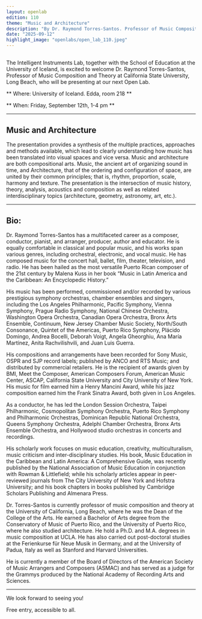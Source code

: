 ```yaml
---
layout: openlab
edition: 110
theme: "Music and Architecture"
description: "By Dr. Raymond Torres-Santos. Professor of Music Composition and Theory, California State University, Long Beach."
date: "2025-09-12"
highlight_image: "openlabs/open_lab_110.jpeg"
---
```


<script>
    import CaptionedImage from "../../components/Images/CaptionedImage.svelte"
</script>

<CaptionedImage
src="openlabs/open_lab_110.jpeg"
alt="OpenLab110."
caption=""/>


## 

The Intelligent Instruments Lab, together with the School of Education at the University of Iceland, is excited to welcome Dr. Raymond Torres-Santos, Professor of Music Composition and Theory at California State University, Long Beach, who will be presenting at our next Open Lab.

** Where: University of Iceland. Edda, room 218 **

** When: Friday, September 12th, 1-4 pm **


****

## Music and Architecture
The presentation provides a synthesis of the multiple practices, approaches and methods available, which lead to clearly understanding how music has been translated into visual spaces and vice versa. Music and architecture are both compositional arts. Music, the ancient art of organizing sound in time, and Architecture, that of the ordering and configuration of space, are united by their common principles; that is, rhythm, proportion, scale, harmony and texture. The presentation is the intersection of music history, theory, analysis, acoustics and composition as well as related interdisciplinary topics (architecture, geometry, astronomy, art, etc.).

***

## Bio:

Dr. Raymond Torres-Santos has a multifaceted career as a composer, conductor, pianist, and arranger, producer, author and educator. He is equally comfortable in classical and popular music, and his works span various genres, including orchestral, electronic, and vocal music. He has composed music for the concert hall, ballet, film, theater, television, and radio. He has been hailed as the most versatile Puerto Rican composer of the 21st century by Malena Kuss in her book “Music in Latin America and the Caribbean: An Encyclopedic History.”


His music has been performed, commissioned and/or recorded by various prestigious symphony orchestras, chamber ensembles and singers, including the Los Angeles Philharmonic, Pacific Symphony, Vienna Symphony, Prague Radio Symphony, National Chinese Orchestra, Washington Opera Orchestra, Canadian Opera Orchestra, Bronx Arts Ensemble, Continuum, New Jersey Chamber Music Society, North/South Consonance, Quintet of the Americas, Puerto Rico Symphony, Plácido Domingo, Andrea Bocelli, Deborah Voigt, Angela Gheorghiu, Ana María Martínez, Anita Rachvilishvili, and Juan Luis Guerra.


His compositions and arrangements have been recorded for Sony Music, OSPR and SJP record labels; published by ANCO and RTS Music; and distributed by commercial retailers. He is the recipient of awards given by BMI, Meet the Composer, American Composers Forum, American Music Center, ASCAP, California State University and City University of New York. His music for film earned him a Henry Mancini Award, while his jazz composition earned him the Frank Sinatra Award, both given in Los Angeles.

As a conductor, he has led the London Session Orchestra, Taipei Philharmonic, Cosmopolitan Symphony Orchestra, Puerto Rico Symphony and Philharmonic Orchestras, Dominican Republic
National Orchestra, Queens Symphony Orchestra, Adelphi Chamber Orchestra, Bronx Arts Ensemble Orchestra, and Hollywood studio orchestras in concerts and recordings.


His scholarly work focuses on music education, creativity, multiculturalism, music criticism and inter-disciplinary studies. His book, Music Education in the Caribbean and Latin America: A Comprehensive Guide, was recently published by the National Association of Music Education in conjunction with Rowman & Littlefield; while his scholarly articles appear in peer-reviewed journals from The City University of New York and Hofstra University; and his book chapters in books published by Cambridge Scholars Publishing and Almenara Press.

Dr. Torres-Santos is currently professor of music composition and theory at the University of California, Long Beach, where he was the Dean of the College of the Arts. He earned a Bachelor of Arts degree from the Conservatory of Music of Puerto Rico, and the University of Puerto Rico, where he also studied architecture. He hold a Ph.D. and M.A. degrees in music composition at UCLA. He has also carried out post-doctoral studies at the Ferienkurse für Neue Musik in Germany, and at the University of Padua, Italy as well as Stanford and Harvard Universities.


He is currently a member of the Board of Directors of the American Society of Music Arrangers and Composers (ASMAC) and has served as a judge for the Grammys produced by the National Academy of Recording Arts and Sciences.
****

We look forward to seeing you!

Free entry, accessible to all.
